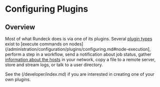 # Configuring Plugins

## Overview

Most of what Rundeck does is via one of its plugins.
Several [plugin types](/administration/configuration/plugins/plugin-types.md) exist
to [execute commands on nodes](/administration/configuration/plugins/configuring.md#node-execution],
perform a step in a workflow,
send a notification about job status, gather
[information about the hosts](/administration/configuration/plugins/configuring.md#resource-model-sources)
in your network, copy a file to a remote
server, store and stream logs, or talk to a user directory.

See the (/developer/index.md) if you are interested in creating one of your own plugins.
